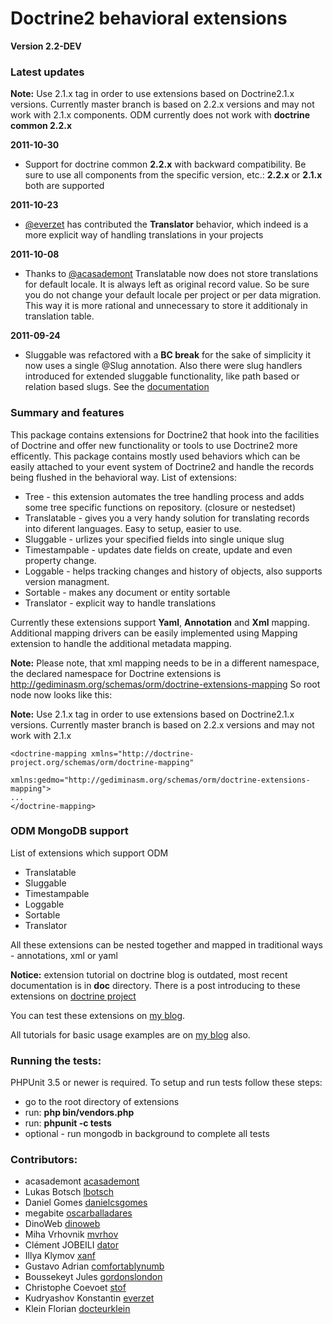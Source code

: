 # Doctrine2 behavioral extensions

**Version 2.2-DEV**

### Latest updates

**Note:** Use 2.1.x tag in order to use extensions based on Doctrine2.1.x versions. Currently
master branch is based on 2.2.x versions and may not work with 2.1.x components. ODM currently
does not work with **doctrine common 2.2.x**

**2011-10-30**

- Support for doctrine common **2.2.x** with backward compatibility. Be sure to use all components
from the specific version, etc.: **2.2.x** or **2.1.x** both are supported

**2011-10-23**

- [@everzet](https://github.com/everzet) has contributed the **Translator** behavior, which indeed
is a more explicit way of handling translations in your projects

**2011-10-08**

- Thanks to [@acasademont](https://github.com/acasademont) Translatable now does not store translations for default locale. It is always left as original record value.
So be sure you do not change your default locale per project or per data migration. This way
it is more rational and unnecessary to store it additionaly in translation table.

**2011-09-24**

- Sluggable was refactored with a **BC break** for the sake of simplicity it now uses a single @Slug annotation.
Also there were slug handlers introduced for extended sluggable functionality, like path based
or relation based slugs. See the [documentation](https://github.com/l3pp4rd/DoctrineExtensions/blob/master/doc/sluggable.md)

### Summary and features

This package contains extensions for Doctrine2 that hook into the facilities of Doctrine and
offer new functionality or tools to use Doctrine2 more efficently. This package contains mostly
used behaviors which can be easily attached to your event system of Doctrine2 and handle the
records being flushed in the behavioral way. List of extensions:

- Tree - this extension automates the tree handling process and adds some tree specific functions on repository. (closure or nestedset)
- Translatable - gives you a very handy solution for translating records into diferent languages. Easy to setup, easier to use.
- Sluggable - urlizes your specified fields into single unique slug
- Timestampable - updates date fields on create, update and even property change.
- Loggable - helps tracking changes and history of objects, also supports version managment.
- Sortable - makes any document or entity sortable
- Translator - explicit way to handle translations

Currently these extensions support **Yaml**, **Annotation**  and **Xml** mapping. Additional mapping drivers
can be easily implemented using Mapping extension to handle the additional metadata mapping.

**Note:** Please note, that xml mapping needs to be in a different namespace, the declared namespace for
Doctrine extensions is http://gediminasm.org/schemas/orm/doctrine-extensions-mapping
So root node now looks like this:

**Note:** Use 2.1.x tag in order to use extensions based on Doctrine2.1.x versions. Currently
master branch is based on 2.2.x versions and may not work with 2.1.x

```
<doctrine-mapping xmlns="http://doctrine-project.org/schemas/orm/doctrine-mapping"
                 xmlns:gedmo="http://gediminasm.org/schemas/orm/doctrine-extensions-mapping">
...
</doctrine-mapping>
```

### ODM MongoDB support

List of extensions which support ODM

- Translatable
- Sluggable
- Timestampable
- Loggable
- Sortable
- Translator

All these extensions can be nested together and mapped in traditional ways - annotations,
xml or yaml

**Notice:** extension tutorial on doctrine blog is outdated, most recent documentation is in **doc** directory.
There is a post introducing to these extensions on [doctrine project](http://www.doctrine-project.org/blog/doctrine2-behavioral-extensions "Doctrine2 behavior extensions")

You can test these extensions on [my blog](http://gediminasm.org/test/ "Test doctrine behavior extensions").

All tutorials for basic usage examples are on [my blog](http://gediminasm.org "Tutorials for extensions") also.

### Running the tests:

PHPUnit 3.5 or newer is required.
To setup and run tests follow these steps:

- go to the root directory of extensions
- run: **php bin/vendors.php**
- run: **phpunit -c tests**
- optional - run mongodb in background to complete all tests

### Contributors:

- acasademont [acasademont](https://github.com/acasademont)
- Lukas Botsch [lbotsch](http://github.com/lbotsch)
- Daniel Gomes [danielcsgomes](http://github.com/danielcsgomes)
- megabite [oscarballadares](http://github.com/oscarballadares)
- DinoWeb [dinoweb](http://github.com/dinoweb)
- Miha Vrhovnik [mvrhov](http://github.com/mvrhov)
- Clément JOBEILI [dator](http://github.com/dator)
- Illya Klymov [xanf](http://github.com/xanf)
- Gustavo Adrian [comfortablynumb](http://github.com/comfortablynumb)
- Boussekeyt Jules [gordonslondon](http://github.com/gordonslondon)
- Christophe Coevoet [stof](http://github.com/stof)
- Kudryashov Konstantin [everzet](http://github.com/everzet)
- Klein Florian [docteurklein](http://github.com/docteurklein)

